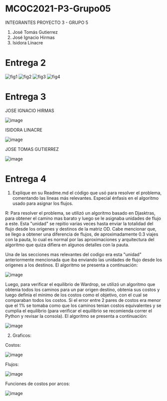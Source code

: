 # MCOC2021-P3-Grupo05

INTEGRANTES PROYECTO 3 - GRUPO 5
1. José Tomás Gutierrez
2. José Ignacio Hirmas
3. Isidora Línacre

# Entrega 2

![fig1](https://user-images.githubusercontent.com/70209467/140690702-b66465dd-e3d8-4527-bf5d-229f2e3426ac.png)
![fig2](https://user-images.githubusercontent.com/70209467/140690715-36918f9a-c33a-4005-9beb-3861d33157d3.png)
![fig3](https://user-images.githubusercontent.com/70209467/140690729-6bac38ad-b289-470b-a11e-2b8d29fe84fc.png)
![fig4](https://user-images.githubusercontent.com/70209467/140690735-497fcd7d-5c88-4932-a015-afecfb6485db.png)

# Entrega 3

JOSE IGNACIO HIRMAS

![image](https://user-images.githubusercontent.com/70209467/141397293-959f45ed-390f-49b8-b487-e763225a3dce.png)

ISIDORA LINACRE

![image](https://github.com/isilinacre/MCOC2021-P3-Grupo05/blob/main/P3E3_Linacre.png)

JOSE TOMAS GUTIERREZ

![image](https://user-images.githubusercontent.com/71188483/141407985-5d094753-18bc-4b53-addb-5388df1656e4.png)




# Entrega 4

1) Explique en su Readme.md el código que usó para resolver el problema, comentando las lineas más relevantes. Especial énfasis en el algoritmo usado para asignar los flujos. 

R: Para resolver el problema, se utilizó un algoritmo basado en Djasktras, para obtener el camino mas barato y luego se le asignaba unidades de flujo a este. Esta "unidad"
se repitio varias veces hasta enviar la totalidad del flujo desde los origenes y destinos de la matriz OD. Cabe mencionar que, se llego a obtener una diferencia de flujos,
de aproximadamente 0.3 viajes con la pauta, lo cual es normal por las aproximaciones y arquitectura del algoritmo que quiza difiera en algunos detalles con la pauta.

Una de las secciones mas relevantes del codigo era esta "unidad" anteriormente mencionada que iba enviando las unidades de flujo desde los origenes a los destinos. El
algoritmo se presenta a continuación:

![image](https://user-images.githubusercontent.com/71188483/141882133-982ed4d3-98d8-4bf0-a3fe-0796189146ab.png)

Luego, para verificar el equilibrio de Wardrop, se utilizó un algoritmo que obtenia todos los caminos para un par origen destino, obtenia sus costos y luego definia el minimo 
de los costos como el objetivo, con el cual se comparaban todos los costos. Si el error entre 2 pares de costos era menor que el 1% se tomaba como que los caminos
tenian costos equivalentes y se cumplia el equilibrio (para verificar el equilibrio se recomienda correr el Python y revisar la consola). El algoritmo se presenta a continuación:


![image](https://user-images.githubusercontent.com/71188483/141882395-5342574a-b20f-4089-9d78-c2a25c55d394.png)

2) Graficos:

Costos:

![image](https://user-images.githubusercontent.com/71188483/141882576-e5912c9e-5085-4103-b801-f603d04c361e.png)


Flujos:

![image](https://user-images.githubusercontent.com/71188483/141882601-e74193bf-9ab7-474a-9a43-b71c729deb02.png)


Funciones de costos por arcos:

![image](https://user-images.githubusercontent.com/71188483/141882633-22f78c61-3802-42c4-91ce-e491c1fbfbc6.png)





